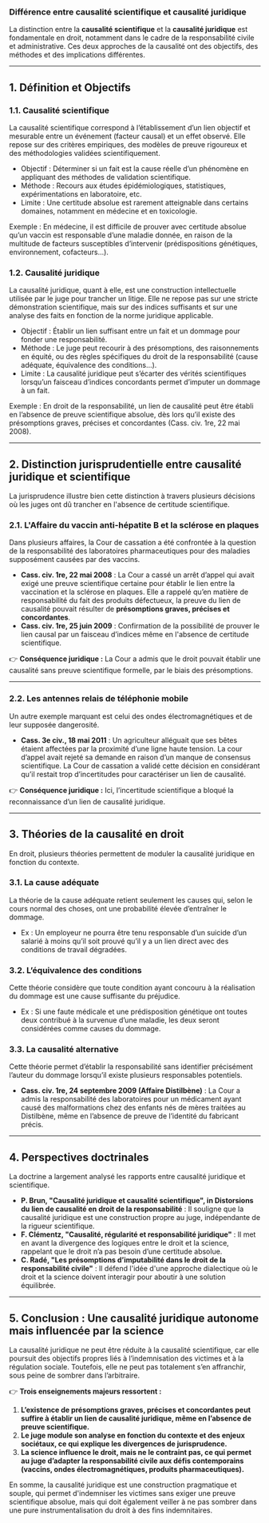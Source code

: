 ### **Différence entre causalité scientifique et causalité juridique**

La distinction entre la **causalité scientifique** et la **causalité juridique** est fondamentale en droit, notamment dans le cadre de la responsabilité civile et administrative. Ces deux approches de la causalité ont des objectifs, des méthodes et des implications différentes.

---

## **1. Définition et Objectifs**

### **1.1. Causalité scientifique**

La causalité scientifique correspond à l’établissement d’un lien objectif et mesurable entre un événement (facteur causal) et un effet observé. Elle repose sur des critères empiriques, des modèles de preuve rigoureux et des méthodologies validées scientifiquement.

- Objectif : Déterminer si un fait est la cause réelle d’un phénomène en appliquant des méthodes de validation scientifique.
- Méthode : Recours aux études épidémiologiques, statistiques, expérimentations en laboratoire, etc.
- Limite : Une certitude absolue est rarement atteignable dans certains domaines, notamment en médecine et en toxicologie.

Exemple : En médecine, il est difficile de prouver avec certitude absolue qu’un vaccin est responsable d’une maladie donnée, en raison de la multitude de facteurs susceptibles d’intervenir (prédispositions génétiques, environnement, cofacteurs...).

### **1.2. Causalité juridique**

La causalité juridique, quant à elle, est une construction intellectuelle utilisée par le juge pour trancher un litige. Elle ne repose pas sur une stricte démonstration scientifique, mais sur des indices suffisants et sur une analyse des faits en fonction de la norme juridique applicable.

- Objectif : Établir un lien suffisant entre un fait et un dommage pour fonder une responsabilité.
- Méthode : Le juge peut recourir à des présomptions, des raisonnements en équité, ou des règles spécifiques du droit de la responsabilité (cause adéquate, équivalence des conditions...).
- Limite : La causalité juridique peut s’écarter des vérités scientifiques lorsqu’un faisceau d’indices concordants permet d’imputer un dommage à un fait.

Exemple : En droit de la responsabilité, un lien de causalité peut être établi en l’absence de preuve scientifique absolue, dès lors qu’il existe des présomptions graves, précises et concordantes (Cass. civ. 1re, 22 mai 2008).

---

## **2. Distinction jurisprudentielle entre causalité juridique et scientifique**

La jurisprudence illustre bien cette distinction à travers plusieurs décisions où les juges ont dû trancher en l'absence de certitude scientifique.

### **2.1. L'Affaire du vaccin anti-hépatite B et la sclérose en plaques**

Dans plusieurs affaires, la Cour de cassation a été confrontée à la question de la responsabilité des laboratoires pharmaceutiques pour des maladies supposément causées par des vaccins.

- **Cass. civ. 1re, 22 mai 2008** : La Cour a cassé un arrêt d’appel qui avait exigé une preuve scientifique certaine pour établir le lien entre la vaccination et la sclérose en plaques. Elle a rappelé qu’en matière de responsabilité du fait des produits défectueux, la preuve du lien de causalité pouvait résulter de **présomptions graves, précises et concordantes**.
- **Cass. civ. 1re, 25 juin 2009** : Confirmation de la possibilité de prouver le lien causal par un faisceau d’indices même en l'absence de certitude scientifique.

👉 **Conséquence juridique :** La Cour a admis que le droit pouvait établir une causalité sans preuve scientifique formelle, par le biais des présomptions.

---

### **2.2. Les antennes relais de téléphonie mobile**

Un autre exemple marquant est celui des ondes électromagnétiques et de leur supposée dangerosité.

- **Cass. 3e civ., 18 mai 2011** : Un agriculteur alléguait que ses bêtes étaient affectées par la proximité d’une ligne haute tension. La cour d’appel avait rejeté sa demande en raison d’un manque de consensus scientifique. La Cour de cassation a validé cette décision en considérant qu’il restait trop d’incertitudes pour caractériser un lien de causalité.

👉 **Conséquence juridique :** Ici, l’incertitude scientifique a bloqué la reconnaissance d’un lien de causalité juridique.

---

## **3. Théories de la causalité en droit**

En droit, plusieurs théories permettent de moduler la causalité juridique en fonction du contexte.

### **3.1. La cause adéquate**

La théorie de la cause adéquate retient seulement les causes qui, selon le cours normal des choses, ont une probabilité élevée d’entraîner le dommage.

- Ex : Un employeur ne pourra être tenu responsable d’un suicide d’un salarié à moins qu’il soit prouvé qu’il y a un lien direct avec des conditions de travail dégradées.

### **3.2. L’équivalence des conditions**

Cette théorie considère que toute condition ayant concouru à la réalisation du dommage est une cause suffisante du préjudice.

- Ex : Si une faute médicale et une prédisposition génétique ont toutes deux contribué à la survenue d’une maladie, les deux seront considérées comme causes du dommage.

### **3.3. La causalité alternative**

Cette théorie permet d’établir la responsabilité sans identifier précisément l’auteur du dommage lorsqu’il existe plusieurs responsables potentiels.

- **Cass. civ. 1re, 24 septembre 2009 (Affaire Distilbène)** : La Cour a admis la responsabilité des laboratoires pour un médicament ayant causé des malformations chez des enfants nés de mères traitées au Distilbène, même en l’absence de preuve de l’identité du fabricant précis.

---

## **4. Perspectives doctrinales**

La doctrine a largement analysé les rapports entre causalité juridique et scientifique.

- **P. Brun, "Causalité juridique et causalité scientifique", in Distorsions du lien de causalité en droit de la responsabilité** : Il souligne que la causalité juridique est une construction propre au juge, indépendante de la rigueur scientifique.
- **F. Clémentz, "Causalité, régularité et responsabilité juridique"** : Il met en avant la divergence des logiques entre le droit et la science, rappelant que le droit n’a pas besoin d’une certitude absolue.
- **C. Radé, "Les présomptions d’imputabilité dans le droit de la responsabilité civile"** : Il défend l'idée d'une approche dialectique où le droit et la science doivent interagir pour aboutir à une solution équilibrée.

---

## **5. Conclusion : Une causalité juridique autonome mais influencée par la science**

La causalité juridique ne peut être réduite à la causalité scientifique, car elle poursuit des objectifs propres liés à l’indemnisation des victimes et à la régulation sociale. Toutefois, elle ne peut pas totalement s’en affranchir, sous peine de sombrer dans l’arbitraire.

👉 **Trois enseignements majeurs ressortent :**

1. **L’existence de présomptions graves, précises et concordantes peut suffire à établir un lien de causalité juridique, même en l’absence de preuve scientifique.**
2. **Le juge module son analyse en fonction du contexte et des enjeux sociétaux, ce qui explique les divergences de jurisprudence.**
3. **La science influence le droit, mais ne le contraint pas, ce qui permet au juge d’adapter la responsabilité civile aux défis contemporains (vaccins, ondes électromagnétiques, produits pharmaceutiques).**

En somme, la causalité juridique est une construction pragmatique et souple, qui permet d'indemniser les victimes sans exiger une preuve scientifique absolue, mais qui doit également veiller à ne pas sombrer dans une pure instrumentalisation du droit à des fins indemnitaires.